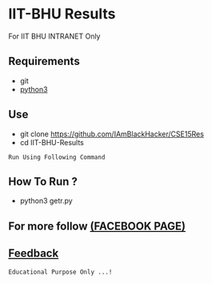 # IIT-BHU Results
For IIT BHU INTRANET Only

## Requirements
* git
* [python3](https://www.python.org/download/releases/3.0/)

## Use
* git clone https://github.com/IAmBlackHacker/CSE15Res
* cd IIT-BHU-Results

```
Run Using Following Command
```

## How To Run ?
* python3 getr.py

## For more follow [(FACEBOOK PAGE)](https://www.facebook.com/B14CKH4K3R/)

## [Feedback](https://m.me/B14CKH4K3R)

```
Educational Purpose Only ...!
```
